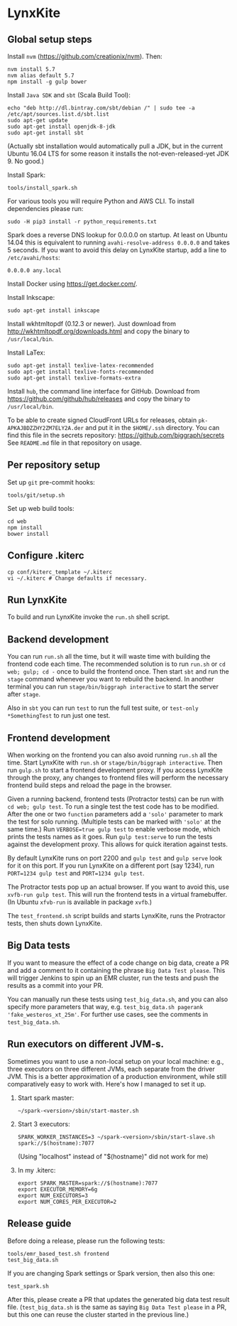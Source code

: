 LynxKite
========

## Global setup steps

Install `nvm` (https://github.com/creationix/nvm). Then:

    nvm install 5.7
    nvm alias default 5.7
    npm install -g gulp bower

Install `Java SDK` and `sbt` (Scala Build Tool):

    echo "deb http://dl.bintray.com/sbt/debian /" | sudo tee -a /etc/apt/sources.list.d/sbt.list
    sudo apt-get update
    sudo apt-get install openjdk-8-jdk
    sudo apt-get install sbt

(Actually sbt installation would automatically pull a JDK, but in the current
Ubuntu 16.04 LTS for some reason it installs the not-even-released-yet JDK 9. No good.)

Install Spark:

    tools/install_spark.sh

For various tools you will require Python and AWS CLI. To install dependencies please run:

    sudo -H pip3 install -r python_requirements.txt

Spark does a reverse DNS lookup for 0.0.0.0 on startup. At least on Ubuntu 14.04 this is equivalent
to running `avahi-resolve-address 0.0.0.0` and takes 5 seconds. If you want to avoid this delay on
LynxKite startup, add a line to `/etc/avahi/hosts`:

    0.0.0.0 any.local

Install Docker using https://get.docker.com/.

Install Inkscape:

    sudo apt-get install inkscape

Install wkhtmltopdf (0.12.3 or newer).
Just download from http://wkhtmltopdf.org/downloads.html and copy the binary to `/usr/local/bin`.

Install LaTex:

    sudo apt-get install texlive-latex-recommended
    sudo apt-get install texlive-fonts-recommended
    sudo apt-get install texlive-formats-extra

Install `hub`, the command line interface for GitHub.
Download from https://github.com/github/hub/releases and copy the binary to `/usr/local/bin`.

To be able to create signed CloudFront URLs for releases,
obtain `pk-APKAJBDZZHY2ZM7ELY2A.der` and put it in the `$HOME/.ssh` directory.
You can find this file in the secrets repository:
https://github.com/biggraph/secrets
See `README.md` file in that repository on usage.

## Per repository setup

Set up `git` pre-commit hooks:

    tools/git/setup.sh

Set up web build tools:

    cd web
    npm install
    bower install

## Configure .kiterc

    cp conf/kiterc_template ~/.kiterc
    vi ~/.kiterc # Change defaults if necessary.

## Run LynxKite

To build and run LynxKite invoke the `run.sh` shell script.

## Backend development

You can run `run.sh` all the time, but it will waste time with building the frontend code each time.
The recommended solution is to run `run.sh` or `cd web; gulp; cd -` once to build the frontend
once. Then start `sbt` and run the `stage` command whenever you want to rebuild the backend. In
another terminal you can run `stage/bin/biggraph interactive` to start the server after `stage`.

Also in `sbt` you can run `test` to run the full test suite, or `test-only *SomethingTest` to run
just one test.

## Frontend development

When working on the frontend you can also avoid running `run.sh` all the time. Start LynxKite with
`run.sh` or `stage/bin/biggraph interactive`. Then run `gulp.sh` to start a frontend development
proxy.  If you access LynxKite through the proxy, any changes to frontend files will perform the
necessary frontend build steps and reload the page in the browser.

Given a running backend, frontend tests (Protractor tests) can be run with `cd web; gulp test`. To
run a single test the test code has to be modified. After the one or two `function` parameters add a
`'solo'` parameter to mark the test for solo running. (Multiple tests can be marked with `'solo'` at
the same time.) Run `VERBOSE=true gulp test` to enable verbose mode, which prints the tests names as
it goes. Run `gulp test:serve` to run the tests against the development proxy. This allows for quick
iteration against tests.

By default LynxKite runs on port 2200 and `gulp test` and `gulp serve` look for it on this port. If
you run LynxKite on a different port (say 1234), run `PORT=1234 gulp test` and `PORT=1234 gulp
test`.

The Protractor tests pop up an actual browser. If you want to avoid this, use `xvfb-run gulp test`.
This will run the frontend tests in a virtual framebuffer. (In Ubuntu `xfvb-run` is available in
package `xvfb`.)

The `test_frontend.sh` script builds and starts LynxKite, runs the Protractor tests, then shuts down
LynxKite.

## Big Data tests

If you want to measure the effect of a code change on big data, create a PR and add
a comment to it containing the phrase `Big Data Test please`. This will trigger Jenkins
to spin up an EMR cluster, run the tests and push the results as a commit into your PR.

You can manually run these tests using `test_big_data.sh`, and you can also specify more parameters
that way, e.g. `test_big_data.sh pagerank 'fake_westeros_xt_25m'`. For further use cases, see the
comments in `test_big_data.sh`.


## Run executors on different JVM-s.

Sometimes you want to use a non-local setup on your local machine: e.g., three executors on
three different JVMs, each separate from the driver JVM. This is a better approximation
of a production environment, while still comparatively easy to work with.
Here's how I managed to set it up.

 1. Start spark master:

        ~/spark-<version>/sbin/start-master.sh

 2. Start 3 executors:

        SPARK_WORKER_INSTANCES=3 ~/spark-<version>/sbin/start-slave.sh spark://$(hostname):7077

    (Using "localhost" instead of "$(hostname)" did not work for me)

 3. In my .kiterc:

        export SPARK_MASTER=spark://$(hostname):7077
        export EXECUTOR_MEMORY=6g
        export NUM_EXECUTORS=3
        export NUM_CORES_PER_EXECUTOR=2

## Release guide

Before doing a release, please run the following tests:
```
tools/emr_based_test.sh frontend
test_big_data.sh
```
If you are changing Spark settings or Spark version, then also this one:
```
test_spark.sh
```
After this, please create a PR that updates the generated big data test result file.
(`test_big_data.sh` is the same as saying `Big Data Test please` in a PR, but this one can reuse
the cluster started in the previous line.)
